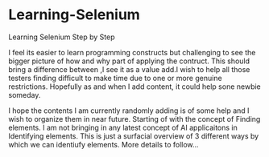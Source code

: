 # Learning-Selenium
Learning Selenium Step by Step

I feel its easier to learn programming constructs but challenging to see the bigger picture of how and why part of applying the contruct.
This should bring a difference between ,I see it as a value add.I wish to help all those testers finding difficult to make time due to one or more genuine restrictions. Hopefully as and when I add content, it could help sone newbie someday. 

I hope the contents I am currently randomly adding is of some help and I wish to organize them in near future.
Starting of with the concept of Finding elements. I am not bringing in any latest concept of AI applicaitons in Identifying elements.
This is just a surfacial overview of 3 different ways by which we can identiufy  elements. More details to follow...
